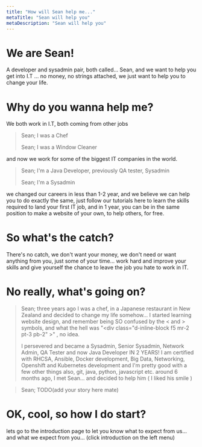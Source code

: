 ```yaml
---
title: "How will Sean help me..."
metaTitle: "Sean will help you"
metaDescription: "Sean will help you"
---
```


# We are Sean!
A developer and sysadmin pair, both called... Sean, and we want to help you get into I.T ... no money, no strings attached, we just want to help you to change your life.

# Why do you wanna help me?
We both work in I.T, both coming from other jobs
> Sean; I was a Chef
>
> Sean; I was a Window Cleaner

and now we work for some of the biggest IT companies in the world.
> Sean; I'm a Java Developer, previously QA tester, Sysadmin
>
> Sean; I'm a Sysadmin

we changed our careers in less than 1-2 year, and we believe we can help you to do exactly the same, just follow our tutorials here to learn the skills required to land your first IT job, and in 1 year, you can be in the same position to make a website of your own, to help others, for free.

# So what's the catch?
There's no catch, we don't want your money, we don't need or want anything from you, just some of your time... work hard and improve your skills and give yourself the chance to leave the job you hate to work in IT.

# No really, what's going on?
> Sean; three years ago I was a chef, in a Japanese restaurant in New Zealand and decided to change my life somehow... I started learning website design, and remember being SO confused by the < and > symbols, and what the hell was "\<div class="d-inline-block f5 mr-2 pt-3 pb-2" \>"
>, no idea.
>
> I persevered and became a Sysadmin, Senior Sysadmin, Network Admin, QA Tester and now Java Developer IN 2 YEARS! I am certified with RHCSA, Ansible, Docker development, Big Data, Networking, Openshift and Kubernetes development and I'm pretty good with a few other things also, git, java, python, javascript etc. around 6 months ago, I met Sean... and decided to help him ( I liked his smile )

>Sean; TODO(add your story here mate)

# OK, cool, so how I do start?
lets go to the introduction page to let you know what to expect from us... and what we expect from you... (click introduction on the left menu)
